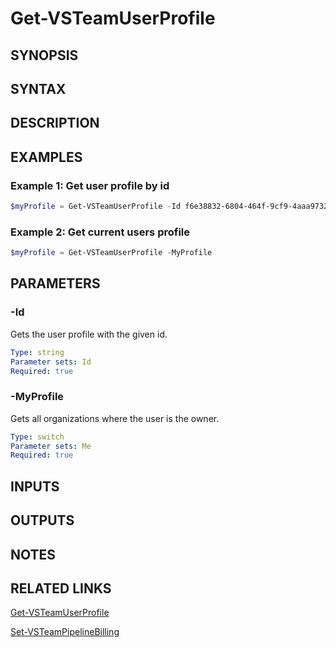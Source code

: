 <!-- #include "./common/header.md" -->

# Get-VSTeamUserProfile

## SYNOPSIS

<!-- #include "./synopsis/Get-VSTeamUserProfile.md" -->

## SYNTAX

## DESCRIPTION

<!-- #include "./synopsis/Get-VSTeamUserProfile.md" -->

## EXAMPLES

### Example 1: Get user profile by id

```powershell
$myProfile = Get-VSTeamUserProfile -Id f6e38832-6804-464f-9cf9-4aaa97327cfc
```

### Example 2: Get current users profile

```powershell
$myProfile = Get-VSTeamUserProfile -MyProfile
```

## PARAMETERS

### -Id

Gets the user profile with the given id.

```yaml
Type: string
Parameter sets: Id
Required: true
```

### -MyProfile

Gets all organizations where the user is the owner.

```yaml
Type: switch
Parameter sets: Me
Required: true
```

## INPUTS

## OUTPUTS

## NOTES

<!-- #include "./common/prerequisites.md" -->

## RELATED LINKS



[Get-VSTeamUserProfile](Get-VSTeamUserProfile.md)

[Set-VSTeamPipelineBilling](Set-VSTeamPipelineBilling.md)
